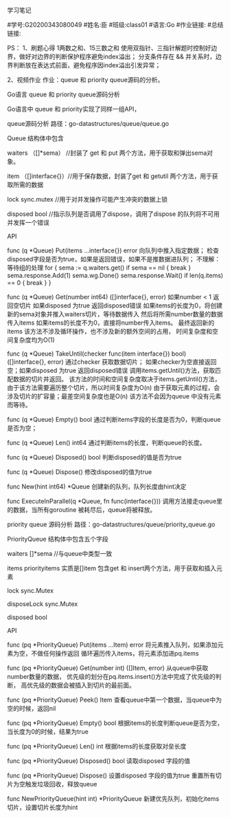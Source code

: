 学习笔记

#学号:G20200343080049
#姓名:臣
#班级:class01
#语言:Go
#作业链接:
#总结链接:

PS：
1、刷题心得
1两数之和、15三数之和
使用双指针、三指针解题时控制好边界，做好对边界的判断保护程序避免index溢出；
分支条件存在 && 并关系时，边界判断放在表达式前面，避免程序因index溢出引发异常；

2、视频作业
作业：queue 和 priority queue源码的分析。

Go语言 queue 和 priority queue源码分析

Go语言中 queue 和 priority实现了同样一组API，

queue源码分析
路径：go-datastructures/queue/queue.go 

Queue 结构体中包含

waiters （[]*sema） //封装了 get 和 put 两个方法，用于获取和弹出sema对象。

item  （[]interface{}）//用于保存数据，封装了get 和 getutil 两个方法，用于获取所需的数据

lock   sync.mutex //用于对并发操作可能产生冲突的数据上锁

disposed  bool  //指示队列是否调用了dispose，调用了dispose 的队列将不可用并发挥一个错误

API

func (q *Queue) Put(items ...interface{}) error
向队列中推入指定数据；
检查disposed字段是否为true，如果是返回错误，如果不是推数据进队列；
不理解：等待组的处理
for {
		sema := q.waiters.get()
		if sema == nil {
			break
		}
		sema.response.Add(1)
		sema.wg.Done()
		sema.response.Wait()
		if len(q.items) == 0 {
			break
		}
	}

func (q *Queue) Get(number int64) ([]interface{}, error)
如果number < 1 返回空切片
如果disposed 为true 返回disposed错误
如果items的长度为0，将创建新的sema对象并推入waiters切片，等待数据传入
然后将所需number数量的数据传入items
如果items的长度不为0，直接将number传入items。
最终返回新的items 该方法不涉及循环操作，也不涉及新的额外空间的占用，
时间复杂度和空间复杂度均为O(1)

func (q *Queue) TakeUntil(checker func(item interface{}) bool) ([]interface{}, error)
通过checker 获取数据切片；
如果checker为空直接返回空；如果disposed 为true 返回disposed错误
调用items.getUntil()方法，获取匹配数据的切片并返回。
该方法的时间和空间复杂度取决于items.getUntil()方法，
由于该方法需要遍历整个切片，所以时间复杂度为O(n)
由于获取元素的过程，会涉及切片的扩容量；最差空间复杂度也是O(n)
该方法不会因为queue 中没有元素而等待。

func (q *Queue) Empty() bool
通过判断items字段的长度是否为0，判断queue是否为空；

func (q *Queue) Len() int64
通过判断items的长度，判断queue的长度。

func (q *Queue) Disposed() bool
判断disposed的值是否为true

func (q *Queue) Dispose()
修改disposed的值为true

func New(hint int64) *Queue
创建新的队列，队列长度由hint决定

func ExecuteInParallel(q *Queue, fn func(interface{}))
调用方法接走queue里的数据，当所有goroutine 被耗尽后，queue将被释放。


priority queue 源码分析
路径：go-datastructures/queue/priority_queue.go 

PriorityQueue 结构体中包含五个字段

waiters []*sema //与queue中类型一致

items priorityitems 实质是[]item 包含get 和 insert两个方法，用于获取和插入元素

lock  sync.Mutex

disposeLock sync.Mutex

disposed bool

API

func (pq *PriorityQueue) Put(items ...Item) error
将元素推入队列，如果添加元素为空，不做任何操作返回
循环遍历传入items，将元素添加进pq.items

func (pq *PriorityQueue) Get(number int) ([]Item, error)
从queue中获取number数量的数据，
优先级的划分在pq.items.insert()方法中完成了优先级的判断，
高优先级的数据会被插入到切片的最前面。

func (pq *PriorityQueue) Peek() Item
查看queue中第一个数据，当queue中为空的时候，返回nil

func (pq *PriorityQueue) Empty() bool
根据items的长度判断queue是否为空，当长度为0的时候，结果为true

func (pq *PriorityQueue) Len() int
根据items的长度获取对垒长度

func (pq *PriorityQueue) Disposed() bool
读取disposed 字段的值

func (pq *PriorityQueue) Dispose()
设置disposed 字段的值为true 重置所有切片为空触发垃圾回收，释放queue

func NewPriorityQueue(hint int) *PriorityQueue 
新建优先队列，初始化items 切片，设置切片长度为hint